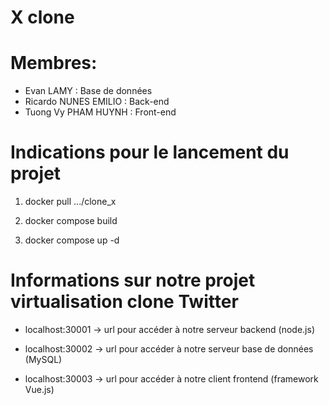 # X clone
# Membres:
- Evan LAMY : Base de données
- Ricardo NUNES EMILIO : Back-end
- Tuong Vy PHAM HUYNH : Front-end

# Indications pour le lancement du projet

1. docker pull .../clone_x

2. docker compose build

3. docker compose up -d

# Informations sur notre projet virtualisation clone Twitter

- localhost:30001 -> url pour accéder à notre serveur backend (node.js)

- localhost:30002 -> url pour accéder à notre serveur base de données (MySQL)

- localhost:30003 -> url pour accéder à notre client frontend (framework Vue.js)



